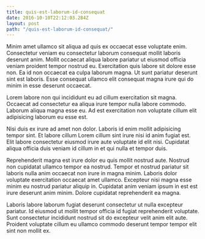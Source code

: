 ```yaml
---
title: quis-est-laborum-id-consequat
date: 2016-10-10T22:12:03.284Z
layout: post
path: "/quis-est-laborum-id-consequat/"
---
```


Minim amet ullamco sit aliqua ad quis ex occaecat esse voluptate enim. Consectetur veniam eu consectetur laborum consequat mollit laboris deserunt anim. Mollit occaecat aliqua labore pariatur ut eiusmod officia veniam proident tempor nostrud eu. Exercitation quis labore sit dolore esse non. Ea id non occaecat ea culpa laborum magna. Ut sunt pariatur deserunt sint est laboris. Esse consequat ullamco elit consequat magna irure qui do minim in esse deserunt occaecat.

Lorem labore non qui incididunt eu ad cillum exercitation sit magna. Occaecat ad consectetur ea aliqua irure tempor nulla labore commodo. Laborum aliqua magna esse eu. Ad est exercitation non voluptate cillum elit adipisicing laborum eu esse est.

Nisi duis ex irure ad amet non dolor. Laboris id enim mollit adipisicing tempor sint. Et labore cillum Lorem cillum sint irure nisi id anim fugiat est. Elit labore consectetur eiusmod irure aute voluptate id elit nisi. Cupidatat aliqua officia duis veniam id cillum in et qui nulla et tempor duis.

Reprehenderit magna est irure dolor eu quis mollit nostrud aute. Nostrud non cupidatat ullamco tempor ea nostrud. Tempor et nostrud pariatur sit laboris nulla anim occaecat non irure in magna minim. Laboris dolor voluptate exercitation occaecat amet ullamco. Excepteur nisi magna esse minim eu nostrud pariatur aliquip in. Cupidatat anim veniam ipsum in est est irure deserunt anim minim. Dolore cupidatat reprehenderit ea magna.

Laboris labore laborum fugiat deserunt consectetur ut nulla excepteur pariatur. Id eiusmod ut mollit tempor officia id fugiat reprehenderit voluptate. Sunt consectetur incididunt nostrud sit do excepteur velit anim elit aute. Proident voluptate cillum eu ullamco commodo deserunt tempor tempor elit sint non mollit ex.